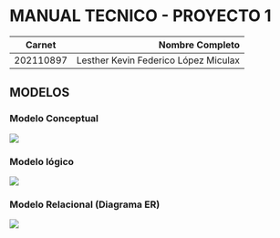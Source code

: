 # MANUAL TECNICO - PROYECTO 1

 | Carnet| Nombre Completo 
--- | ---: 
| 202110897 | Lesther Kevin Federico López Miculax 

## MODELOS

### Modelo Conceptual


![](/models/conceptual_model.png)

### Modelo lógico

![](/models/logical_model.jpg)

### Modelo Relacional (Diagrama ER)

![](/models/relational_model.jpg)

